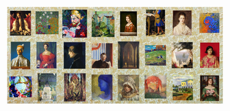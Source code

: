 
<!-- Image Map Generated by http://www.image-map.net/ -->

<p align="center" style="padding:0;margin:0;border:none;font-size:0;">
  <a href="https://github.com/Ravaill-hack/libft"><img src="https://raw.githubusercontent.com/Ravaill-hack/Ravaill-hack/refs/heads/main/A1.jpg" width="12.5%" style="display:inline-block;margin:0;padding:0;border:none;vertical-align:top;" title="Libft"></a><a href="https://github.com/Ravaill-hack/born2beroot"><img src="https://raw.githubusercontent.com/Ravaill-hack/Ravaill-hack/refs/heads/main/B1.jpg" width="12.5%" style="display:inline-block;margin:0;padding:0;border:none;vertical-align:top;" title="Born2beroot"></a><a href="https://github.com/Ravaill-hack/printf"><img src="https://raw.githubusercontent.com/Ravaill-hack/Ravaill-hack/refs/heads/main/C1.jpg" width="12.5%" style="display:inline-block;margin:0;padding:0;border:none;vertical-align:top;" title="Printf"></a><a href="https://github.com/Ravaill-hack/get_next_line"><img src="https://raw.githubusercontent.com/Ravaill-hack/Ravaill-hack/refs/heads/main/D1.jpg" width="12.5%" style="display:inline-block;margin:0;padding:0;border:none;vertical-align:top;" title="Get Next Line"></a><a href="https://github.com/Ravaill-hack/push_swap"><img src="https://raw.githubusercontent.com/Ravaill-hack/Ravaill-hack/refs/heads/main/E1.jpg" width="12.5%" style="display:inline-block;margin:0;padding:0;border:none;vertical-align:top;" title="Push Swap"></a><a href="https://github.com/Ravaill-hack/pipex"><img src="https://raw.githubusercontent.com/Ravaill-hack/Ravaill-hack/refs/heads/main/F1.jpg" width="12.5%" style="display:inline-block;margin:0;padding:0;border:none;vertical-align:top;" title="Pipex"></a><a href="https://github.com/Ravaill-hack/fdf"><img src="https://raw.githubusercontent.com/Ravaill-hack/Ravaill-hack/refs/heads/main/G1.jpg" width="12.5%" style="display:inline-block;margin:0;padding:0;border:none;vertical-align:top;" title="FDF"></a><a href="https://github.com/Ravaill-hack/philosophers"><img src="https://raw.githubusercontent.com/Ravaill-hack/Ravaill-hack/refs/heads/main/H1.jpg" width="12.5%" style="display:inline-block;margin:0;padding:0;border:none;vertical-align:top;" title="Philosophers"></a>
  <a href="https://github.com/Ravaill-hack/Minishell"><img src="https://raw.githubusercontent.com/Ravaill-hack/Ravaill-hack/refs/heads/main/A2.jpg" width="12.5%" style="display:inline-block;margin:0;padding:0;border:none;vertical-align:top;" title="Minishell"></a><a href="https://github.com/Ravaill-hack/Netpractice"><img src="https://raw.githubusercontent.com/Ravaill-hack/Ravaill-hack/refs/heads/main/B2.jpg" width="12.5%" style="display:inline-block;margin:0;padding:0;border:none;vertical-align:top;" title="Netpractice"></a><a href="https://github.com/Ravaill-hack/cub3d"><img src="https://raw.githubusercontent.com/Ravaill-hack/Ravaill-hack/refs/heads/main/C2.jpg" width="12.5%" style="display:inline-block;margin:0;padding:0;border:none;vertical-align:top;" title="Cub3D"></a><a href="https://github.com/Ravaill-hack/CPP00"><img src="https://raw.githubusercontent.com/Ravaill-hack/Ravaill-hack/refs/heads/main/D2.jpg" width="12.5%" style="display:inline-block;margin:0;padding:0;border:none;vertical-align:top;" title="CPP00"></a><a href="https://github.com/Ravaill-hack/CPP01"><img src="https://raw.githubusercontent.com/Ravaill-hack/Ravaill-hack/refs/heads/main/E2.jpg" width="12.5%" style="display:inline-block;margin:0;padding:0;border:none;vertical-align:top;" title="CPP01"></a><a href="https://github.com/Ravaill-hack/CPP02"><img src="https://raw.githubusercontent.com/Ravaill-hack/Ravaill-hack/refs/heads/main/F2.jpg" width="12.5%" style="display:inline-block;margin:0;padding:0;border:none;vertical-align:top;" title="CPP02"></a><a href="https://github.com/Ravaill-hack/CPP03"><img src="https://raw.githubusercontent.com/Ravaill-hack/Ravaill-hack/refs/heads/main/G2.jpg" width="12.5%" style="display:inline-block;margin:0;padding:0;border:none;vertical-align:top;" title="CPP03"></a><a href="https://github.com/Ravaill-hack/CPP04"><img src="https://raw.githubusercontent.com/Ravaill-hack/Ravaill-hack/refs/heads/main/H2.jpg" width="12.5%" style="display:inline-block;margin:0;padding:0;border:none;vertical-align:top;" title="CPP04"></a>
  <a href="https://github.com/Ravaill-hack/CPP05"><img src="https://raw.githubusercontent.com/Ravaill-hack/Ravaill-hack/refs/heads/main/A3.jpg" width="12.5%" style="display:inline-block;margin:0;padding:0;border:none;vertical-align:top;" title="CPP05"></a><a href="https://github.com/Ravaill-hack/CPP06"><img src="https://raw.githubusercontent.com/Ravaill-hack/Ravaill-hack/refs/heads/main/B3.jpg" width="12.5%" style="display:inline-block;margin:0;padding:0;border:none;vertical-align:top;" title="CPP06"></a><a href="https://github.com/Ravaill-hack/CPP07"><img src="https://raw.githubusercontent.com/Ravaill-hack/Ravaill-hack/refs/heads/main/C3.jpg" width="12.5%" style="display:inline-block;margin:0;padding:0;border:none;vertical-align:top;" title="CPP07"></a><a href="https://github.com/Ravaill-hack/CPP08"><img src="https://raw.githubusercontent.com/Ravaill-hack/Ravaill-hack/refs/heads/main/D3.jpg" width="12.5%" style="display:inline-block;margin:0;padding:0;border:none;vertical-align:top;" title="CPP08"></a><a href="https://github.com/Ravaill-hack/CPP09"><img src="https://raw.githubusercontent.com/Ravaill-hack/Ravaill-hack/refs/heads/main/E3.jpg" width="12.5%" style="display:inline-block;margin:0;padding:0;border:none;vertical-align:top;" title="CPP09"></a><a href="https://github.com/othorel/Webserv"><img src="https://raw.githubusercontent.com/Ravaill-hack/Ravaill-hack/refs/heads/main/F3.jpg" width="12.5%" style="display:inline-block;margin:0;padding:0;border:none;vertical-align:top;" title="Webserv"></a><a href="https://github.com/Ravaill-hack/Inception"><img src="https://raw.githubusercontent.com/Ravaill-hack/Ravaill-hack/refs/heads/main/G3.jpg" width="12.5%" style="display:inline-block;margin:0;padding:0;border:none;vertical-align:top;" title="Inception"></a><a href="https://github.com/Dak-Ore/Transcendance"><img src="https://raw.githubusercontent.com/Ravaill-hack/Ravaill-hack/refs/heads/main/H3.jpg" width="12.5%" style="display:inline-block;margin:0;padding:0;border:none;vertical-align:top;" title="Transcendance"></a>
</p>


<!--
[![Anurag's GitHub stats](https://github-readme-stats.vercel.app/api?username=Ravaill-hack&show_icons=true&theme=radical)](https://github.com/anuraghazra/github-readme-stats)

<h1 align="center">Salut, moi c'est Ton Prénom 👋</h1>
<p align="center">Bienvenue sur mon GitHub ! Voici un aperçu interactif de mes projets 👇</p>

<p align="center">
  <img src="portfolio-map.png" usemap="#projects" alt="Mes projets" width="800">
</p>

<map name="projects">
  <area shape="rect" coords="50,50,150,150" href="https://github.com/tonpseudo/projet1" alt="Projet 1" />
  <area shape="rect" coords="200,50,300,150" href="https://github.com/tonpseudo/projet2" alt="Projet 2" />
  <area shape="rect" coords="350,50,450,150" href="https://github.com/tonpseudo/projet3" alt="Projet 3" />
  Ajoute autant de zones que nécessaire
</map>

---

🎨 **Chaque icône est cliquable !**
N'hésite pas à explorer mes projets en cliquant sur l'image ci-dessus.



**Ravaill-hack/Ravaill-hack** is a ✨ _special_ ✨ repository because its `README.md` (this file) appears on your GitHub profile.

Here are some ideas to get you started:

- 🔭 I’m currently working on ...
- 🌱 I’m currently learning ...
- 👯 I’m looking to collaborate on ...
- 🤔 I’m looking for help with how to make seitan
- 💬 Ask me about 19th century architecture
- 📫 How to reach me: ...
- ⚡ Fun fact: ...
-->

